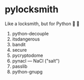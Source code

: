 # pylocksmith
Like a locksmith, but for Python 🐍 🔐

1. python-decouple
2. itsdangerous
3. bandit
4. secure
5. pycryptodome
6. pynacl &mdash; NaCl ("salt")
7. passlib
8. python-gnupg
